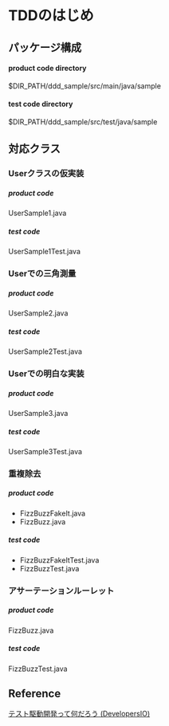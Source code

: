 # TDDのはじめ

## パッケージ構成

#### product code directory
  
$DIR_PATH/ddd_sample/src/main/java/sample

#### test code directory
  
$DIR_PATH/ddd_sample/src/test/java/sample

## 対応クラス

### Userクラスの仮実装

##### product code

UserSample1.java

##### test code

UserSample1Test.java

### Userでの三角測量

##### product code

UserSample2.java

##### test code

UserSample2Test.java

### Userでの明白な実装

##### product code

UserSample3.java

##### test code

UserSample3Test.java

### 重複除去

##### product code

- FizzBuzzFakeIt.java
- FizzBuzz.java

##### test code

- FizzBuzzFakeItTest.java
- FizzBuzzTest.java

### アサーテーションルーレット

##### product code

FizzBuzz.java

##### test code

FizzBuzzTest.java

## Reference

[テスト駆動開発って何だろう (DevelopersIO)](https://dev.classmethod.jp/study_meeting/read/what-tdd/)